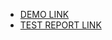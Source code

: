 - [DEMO LINK](https://ihor-myslovskyi.github.io/layout_antisnake/)
- [TEST REPORT LINK](https://ihor-myslovskyi.github.io/layout_antisnake/report/html_report/)

